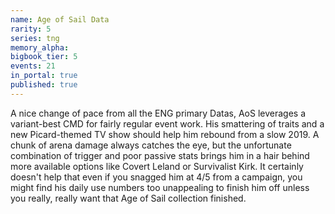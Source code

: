 ```yaml
---
name: Age of Sail Data
rarity: 5
series: tng
memory_alpha:
bigbook_tier: 5
events: 21
in_portal: true
published: true
---
```


A nice change of pace from all the ENG primary Datas, AoS leverages a variant-best CMD for fairly regular event work. His smattering of traits and a new Picard-themed TV show should help him rebound from a slow 2019. A chunk of arena damage always catches the eye, but the unfortunate combination of trigger and poor passive stats brings him in a hair behind more available options like Covert Leland or Survivalist Kirk. It certainly doesn't help that even if you snagged him at 4/5 from a campaign, you might find his daily use numbers too unappealing to finish him off unless you really, really want that Age of Sail collection finished.
